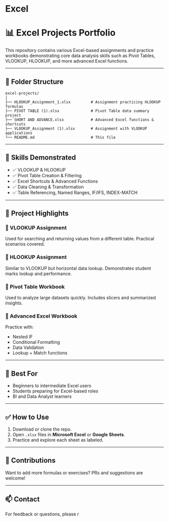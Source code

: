 # Excel

# 📊 Excel Projects Portfolio

This repository contains various Excel-based assignments and practice workbooks demonstrating core data analysis skills such as Pivot Tables, VLOOKUP, HLOOKUP, and more advanced Excel functions.

---

## 📁 Folder Structure

```
excel-projects/
│
├── HLOOKUP_Assignment_1.xlsx         # Assignment practicing HLOOKUP formulas
├── PIVOT TABLE (1).xlsx              # Pivot Table data summary project
├── SHORT AND ADVANCE.xlsx            # Advanced Excel functions & shortcuts
├── VLOOKUP_Assignment (1).xlsx       # Assignment with VLOOKUP applications
└── README.md                         # This file
```

---

## 🧠 Skills Demonstrated

- ✅ VLOOKUP & HLOOKUP
- ✅ Pivot Table Creation & Filtering
- ✅ Excel Shortcuts & Advanced Functions
- ✅ Data Cleaning & Transformation
- ✅ Table Referencing, Named Ranges, IF/IFS, INDEX-MATCH

---

## 📌 Project Highlights

### 🔹 VLOOKUP Assignment
Used for searching and returning values from a different table. Practical scenarios covered.

### 🔹 HLOOKUP Assignment
Similar to VLOOKUP but horizontal data lookup. Demonstrates student marks lookup and performance.

### 🔹 Pivot Table Workbook
Used to analyze large datasets quickly. Includes slicers and summarized insights.

### 🔹 Advanced Excel Workbook
Practice with:
- Nested IF
- Conditional Formatting
- Data Validation
- Lookup + Match functions

---

## 🎯 Best For

- Beginners to intermediate Excel users
- Students preparing for Excel-based roles
- BI and Data Analyst learners

---

## ✅ How to Use

1. Download or clone the repo.
2. Open `.xlsx` files in **Microsoft Excel** or **Google Sheets**.
3. Practice and explore each sheet as labeled.

---

## 💬 Contributions

Want to add more formulas or exercises? PRs and suggestions are welcome!

---

## 📫 Contact

For feedback or questions, please r
